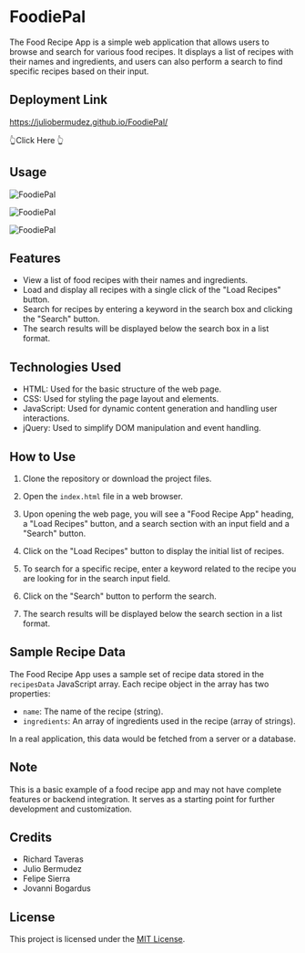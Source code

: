 # FoodiePal

The Food Recipe App is a simple web application that allows users to browse and search for various food recipes. It displays a list of recipes with their names and ingredients, and users can also perform a search to find specific recipes based on their input.

## Deployment Link

https://juliobermudez.github.io/FoodiePal/

👆Click Here 👆

## Usage

![FoodiePal](./assets/image/juliobermudez.github.io_FoodiePal_.png)

![FoodiePal](./assets/image/juliobermudez.github.io_FoodiePal_%20(1).png)

![FoodiePal](./assets/image/juliobermudez.github.io_FoodiePal_%20(2).png)

## Features

- View a list of food recipes with their names and ingredients.
- Load and display all recipes with a single click of the "Load Recipes" button.
- Search for recipes by entering a keyword in the search box and clicking the "Search" button.
- The search results will be displayed below the search box in a list format.

## Technologies Used

- HTML: Used for the basic structure of the web page.
- CSS: Used for styling the page layout and elements.
- JavaScript: Used for dynamic content generation and handling user interactions.
- jQuery: Used to simplify DOM manipulation and event handling.

## How to Use

1. Clone the repository or download the project files.

2. Open the `index.html` file in a web browser.

3. Upon opening the web page, you will see a "Food Recipe App" heading, a "Load Recipes" button, and a search section with an input field and a "Search" button.

4. Click on the "Load Recipes" button to display the initial list of recipes.

5. To search for a specific recipe, enter a keyword related to the recipe you are looking for in the search input field.

6. Click on the "Search" button to perform the search.

7. The search results will be displayed below the search section in a list format.

## Sample Recipe Data

The Food Recipe App uses a sample set of recipe data stored in the `recipesData` JavaScript array. Each recipe object in the array has two properties:

- `name`: The name of the recipe (string).
- `ingredients`: An array of ingredients used in the recipe (array of strings).

In a real application, this data would be fetched from a server or a database.

## Note

This is a basic example of a food recipe app and may not have complete features or backend integration. It serves as a starting point for further development and customization.

## Credits
- Richard Taveras
- Julio Bermudez
- Felipe Sierra
- Jovanni Bogardus

## License

This project is licensed under the [MIT License](LICENSE).

